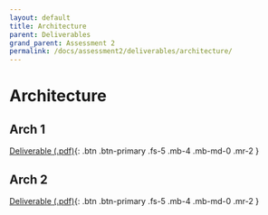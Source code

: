 ```yaml
---
layout: default
title: Architecture
parent: Deliverables
grand_parent: Assessment 2
permalink: /docs/assessment2/deliverables/architecture/
---
```


# Architecture

## Arch 1 

[Deliverable (.pdf)](/Assessment2/docs/assets/assessment2/deliverables/arch1.pdf){: .btn .btn-primary .fs-5 .mb-4 .mb-md-0 .mr-2 }


## Arch 2

[Deliverable (.pdf)](/Assessment2/docs/assets/assessment2/deliverables/arch2.pdf){: .btn .btn-primary .fs-5 .mb-4 .mb-md-0 .mr-2 }